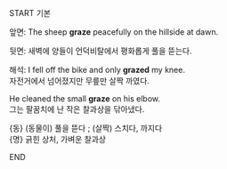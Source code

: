 START
기본

앞면:
The sheep **graze** peacefully on the hillside at dawn.

뒷면:
새벽에 양들이 언덕비탈에서 평화롭게 풀을 뜯는다.

해석:
I fell off the bike and only **grazed** my knee.  
자전거에서 넘어졌지만 무릎만 살짝 까였다.

He cleaned the small **graze** on his elbow.  
그는 팔꿈치에 난 작은 찰과상을 닦아냈다.

{동} (동물이) 풀을 뜯다 ; (살짝) 스치다, 까지다  
{명} 긁힌 상처, 가벼운 찰과상
<!--ID: 1746591451011-->
END